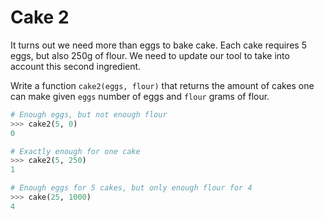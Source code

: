 # Cake 2

It turns out we need more than eggs to bake cake.
Each cake requires 5 eggs, but also 250g of flour.
We need to update our tool to take into account this second ingredient.

Write a function `cake2(eggs, flour)` that returns the amount of cakes one can make given `eggs` number of eggs and `flour` grams of flour.

```python
# Enough eggs, but not enough flour
>>> cake2(5, 0)
0

# Exactly enough for one cake
>>> cake2(5, 250)
1

# Enough eggs for 5 cakes, but only enough flour for 4
>>> cake(25, 1000)
4
```
